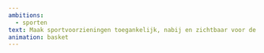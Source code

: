```yaml
---
ambitions:
  - sporten
text: Maak sportvoorzieningen toegankelijk, nabij en zichtbaar voor de buurt
animation: basket
---
```

